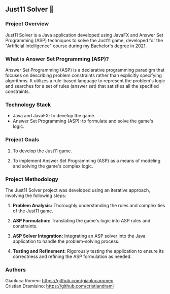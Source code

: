 ## Just11 Solver 🧠

### Project Overview

Just11 Solver is a Java application developed using JavaFX and Answer Set Programming (ASP) techniques to solve the Just11 game, developed for the "Artificial Intelligence" course during my Bachelor's degree in 2021.

### What is Answer Set Programming (ASP)?

Answer Set Programming (ASP) is a declarative programming paradigm that focuses on describing problem constraints rather than explicitly specifying algorithms. It utilizes a rule-based language to represent the problem's logic and searches for a set of rules (answer set) that satisfies all the specified constraints.

### Technology Stack

* Java and JavaFX: to develop the game. 
* Answer Set Programming (ASP): to formulate and solve the game's logic.

### Project Goals

1. To develop the Just11 game.

2. To implement Answer Set Programming (ASP) as a means of modeling and solving the game's complex logic.

### Project Methodology

The Just11 Solver project was developed using an iterative approach, involving the following steps:

1. **Problem Analysis:** Thoroughly understanding the rules and complexities of the Just11 game.

2. **ASP Formulation:** Translating the game's logic into ASP rules and constraints.

3. **ASP Solver Integration:** Integrating an ASP solver into the Java application to handle the problem-solving process.

4. **Testing and Refinement:** Rigorously testing the application to ensure its correctness and refining the ASP formulation as needed.

### Authors
Gianluca Romeo: https://github.com/gianlucaromeo
<br>
Cristian Dramisino: https://github.com/cristiandrami
